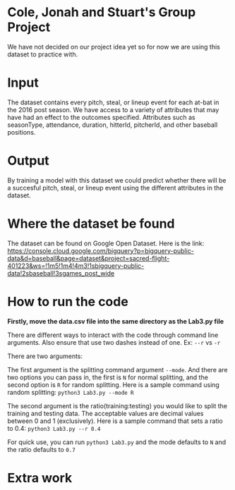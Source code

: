 # Cole, Jonah and Stuart's Group Project
We have not decided on our project idea yet so for now we are using this dataset to practice with.

# Input
The dataset contains every pitch, steal, or lineup event for each at-bat in the 2016 post season. We have access to a variety of attributes that may have had an effect to the outcomes specified. Attributes such as seasonType, attendance, duration, hitterId, pitcherId, and other baseball positions. 

# Output
By training a model with this dataset we could predict whether there will be a succesful pitch, steal, or lineup event using the different attributes in the dataset. 

# Where the dataset be found
The dataset can be found on Google Open Dataset. 
Here is the link: https://console.cloud.google.com/bigquery?p=bigquery-public-data&d=baseball&page=dataset&project=sacred-flight-401223&ws=!1m5!1m4!4m3!1sbigquery-public-data!2sbaseball!3sgames_post_wide

# How to run the code
**Firstly, move the data.csv file into the same directory as the Lab3.py file**

There are different ways to interact with the code through command line arguments. Also ensure that use two dashes instead of one. Ex: ```--r``` vs ```-r```

There are two arguments:

The first argument is the splitting command argument ```--mode```. And there are two options you can pass in, the first is ```N``` for normal splitting, and the second option is ```R``` for random splitting. Here is a sample command using random splitting:  ```python3 Lab3.py --mode R```

The second argument is the ratio(training:testing) you would like to split the training and testing data. The acceptable values are decimal values between 0 and 1 (exclusively). Here is a sample command that sets a ratio to 0.4: ```python3 Lab3.py --r 0.4```

For quick use, you can run ```python3 Lab3.py``` and the mode defaults to ```N``` and
the ratio defaults to ```0.7```

# Extra work 
